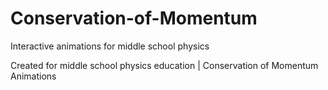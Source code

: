 # Conservation-of-Momentum
Interactive animations for middle school physics

Created for middle school physics education | Conservation of Momentum Animations
